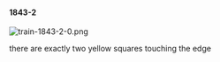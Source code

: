 #### 1843-2
![train-1843-2-0.png](https://github.com/lil-lab/nlvr/raw/master/nlvr/train/images/6/train-1843-2-0.png "train-1843-2-0.png")

there are exactly two yellow squares touching the edge